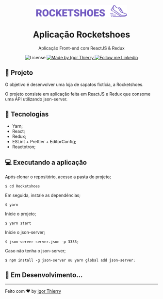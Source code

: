 <p align="center">
    <img alt="Rocketshoes" src="https://github.com/IgorThierry/Rocketshoes/blob/master/src/assets/images/logo.png?raw=true" width="300px"/>
</p>

<h1 align="center">
  Aplicação Rocketshoes
</h1>

<p align="center">Aplicação Front-end com ReactJS & Redux</p>

<p align="center">
  <img alt="License" src="https://img.shields.io/badge/license-MIT-2ecc71">

  <a href="#">
    <img alt="Made by Igor Thierry" src="https://img.shields.io/badge/Made%20by-Igor%20Thierry-2ecc71">
  </a>

  <a href="https://www.linkedin.com/in/igor-thierry-bastos-de-pina-204a27a6/">
    <img alt="Follow me Linkedin" src="https://img.shields.io/badge/Follow%20up-igorthierry-2ecc71?style=social&logo=linkedin">
  </a>
</p>

## 🚀 Projeto

O objetivo é desenvolver uma loja de sapatos fictícia, a Rocketshoes.

O projeto consiste em aplicação feita em ReactJS e Redux que consome uma API utilizando json-server.

## 🔧 Tecnologias

- Yarn;
- React;
- Redux;
- ESLint + Prettier + EditorConfig;
- Reactotron;

## 💻 Executando a aplicação

Após clonar o repositório, acesse a pasta do projeto;

```
$ cd Rocketshoes
```

Em seguida, instale as dependências;

```
$ yarn
```

Inicie o projeto;

```
$ yarn start
```

Inicie o json-server;

```
$ json-server server.json -p 3333;
```

Caso não tenha o json-server;

```
$ npm install -g json-server ou yarn global add json-server;
```

## 🚧 **Em Desenvolvimento...**

---

Feito com ♥ by [Igor Thierry](https://www.linkedin.com/in/igor-thierry-bastos-de-pina-204a27a6/)
